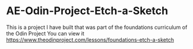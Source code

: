 # AE-Odin-Project-Etch-a-Sketch

This is a project I have built that was part of the foundations curriculum of the Odin Project
You can view it 
https://www.theodinproject.com/lessons/foundations-etch-a-sketch
